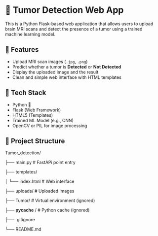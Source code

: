 # 🧠 Tumor Detection Web App

This is a Python Flask-based web application that allows users to upload brain MRI scans and detect the presence of a tumor using a trained machine learning model.

## 🚀 Features

- Upload MRI scan images (`.jpg`, `.png`)
- Predict whether a tumor is **Detected** or **Not Detected**
- Display the uploaded image and the result
- Clean and simple web interface with HTML templates

## 🧠 Tech Stack

- Python 🐍
- Flask (Web Framework)
- HTML5 (Templates)
- Trained ML Model (e.g., CNN)
- OpenCV or PIL for image processing

## 📂 Project Structure


Tumor_detection/

├── main.py              # FastAPi point entry

├── templates/

│   └── index.html       # Web interface

├── uploads/             # Uploaded images

├── Tumor/             # Virtual environment (ignored)

├──  **pycache** /         # Python cache (ignored)

├── .gitignore

└── README.md
